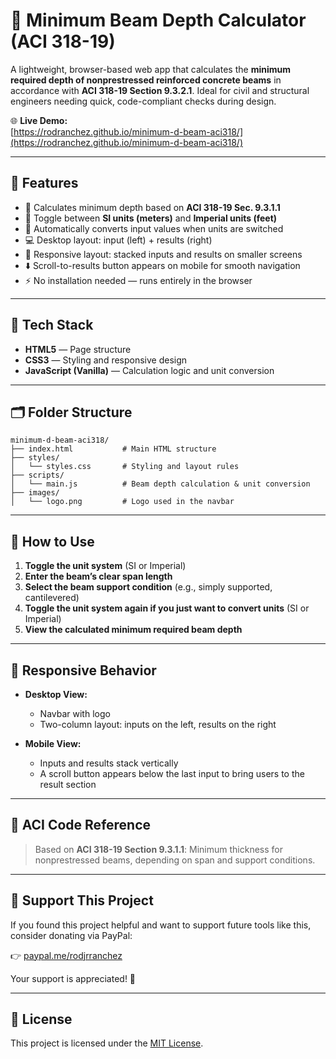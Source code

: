 # 🔢 Minimum Beam Depth Calculator (ACI 318-19)

A lightweight, browser-based web app that calculates the **minimum required depth of nonprestressed reinforced concrete beams** in accordance with **ACI 318-19 Section 9.3.2.1**. Ideal for civil and structural engineers needing quick, code-compliant checks during design.

🌐 **Live Demo:**  
[https://rodranchez.github.io/minimum-d-beam-aci318/](https://rodranchez.github.io/minimum-d-beam-aci318/)

---

## 📌 Features

- 📐 Calculates minimum depth based on **ACI 318-19 Sec. 9.3.1.1**
- 🔁 Toggle between **SI units (meters)** and **Imperial units (feet)**
- 🔄 Automatically converts input values when units are switched
- 💻 Desktop layout: input (left) + results (right)
- 📱 Responsive layout: stacked inputs and results on smaller screens
- ⬇️ Scroll-to-results button appears on mobile for smooth navigation
- ⚡ No installation needed — runs entirely in the browser

---

## 🧰 Tech Stack

- **HTML5** — Page structure  
- **CSS3** — Styling and responsive design  
- **JavaScript (Vanilla)** — Calculation logic and unit conversion  

---

## 🗂️ Folder Structure
```
minimum-d-beam-aci318/
├── index.html           # Main HTML structure
├── styles/
│   └── styles.css       # Styling and layout rules
├── scripts/
│   └── main.js          # Beam depth calculation & unit conversion
├── images/
│   └── logo.png         # Logo used in the navbar
```
---

## 🧪 How to Use

1. **Toggle the unit system** (SI or Imperial)
2. **Enter the beam’s clear span length**
3. **Select the beam support condition** (e.g., simply supported, cantilevered)
4. **Toggle the unit system again if you just want to convert units** (SI or Imperial)
5. **View the calculated minimum required beam depth**

---

## 📱 Responsive Behavior

- **Desktop View:**
  - Navbar with logo
  - Two-column layout: inputs on the left, results on the right

- **Mobile View:**
  - Inputs and results stack vertically
  - A scroll button appears below the last input to bring users to the result section

---

## 📖 ACI Code Reference

> Based on **ACI 318-19 Section 9.3.1.1**: Minimum thickness for nonprestressed beams, depending on span and support conditions.

---

## 🙌 Support This Project

If you found this project helpful and want to support future tools like this, consider donating via PayPal:

👉 [paypal.me/rodjrranchez](https://paypal.me/rodjrranchez)

Your support is appreciated! 🙏

---

## 📄 License

This project is licensed under the [MIT License](LICENSE).

